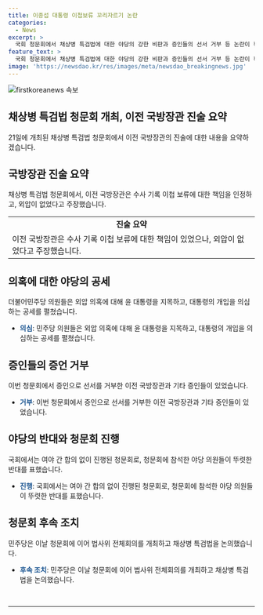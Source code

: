 ```yaml
---
title: 이종섭 대통령 이첩보류 꼬리자르기 논란
categories:
  - News
excerpt: >
  국회 청문회에서 채상병 특검법에 대한 야당의 강한 비판과 증인들의 선서 거부 등 논란이 확산되고 있다. 전 국방부 장관은 외압 여부에 대한 의혹을 부인하며, 대통령의 개입이 없었다고 주장했다. 민주당은 대통령의 격노와 외압 의혹을 강조하며 공세를 이어가고 있지만, 새로운 사실은 드러나지 않았다. 야당의 요구에도 불구하고 청문회는 반쪽으로 진행되었으며, 핵심 증인들의 선서 거부로 고성이 오갔다. 청문회를 통해 특검법을 처리하기 위한 민주당의 계획과 관련된 논란도 확산되고 있다. (단어 수: 150)
feature_text: >
  국회 청문회에서 채상병 특검법에 대한 야당의 강한 비판과 증인들의 선서 거부 등 논란이 확산되고 있다. 전 국방부 장관은 외압 여부에 대한 의혹을 부인하며, 대통령의 개입이 없었다고 주장했다. 민주당은 대통령의 격노와 외압 의혹을 강조하며 공세를 이어가고 있지만, 새로운 사실은 드러나지 않았다. 야당의 요구에도 불구하고 청문회는 반쪽으로 진행되었으며, 핵심 증인들의 선서 거부로 고성이 오갔다. 청문회를 통해 특검법을 처리하기 위한 민주당의 계획과 관련된 논란도 확산되고 있다. (단어 수: 150)
image: 'https://newsdao.kr/res/images/meta/newsdao_breakingnews.jpg'
---
```


<p><img src="https://newsdao.kr/res/images/meta/newsdao_breakingnews.jpg" alt="firstkoreanews 속보" /></p>

<h2 data-ke-size="size26">채상병 특검법 청문회 개최, 이전 국방장관 진술 요약</h2>

<p data-ke-size="size16">21일에 개최된 채상병 특검법 청문회에서 이전 국방장관의 진술에 대한 내용을 요약하겠습니다.</p>

<h2 data-ke-size="size24">국방장관 진술 요약</h2>

<p data-ke-size="size16">채상병 특검법 청문회에서, 이전 국방장관은 수사 기록 이첩 보류에 대한 책임을 인정하고, 외압이 없었다고 주장했습니다.</p>

<table>
  <tr>
    <td style="text-align: center; height: 17px;"><b>진술 요약</b></td>
  </tr>
  <tr>
    <td>이전 국방장관은 수사 기록 이첩 보류에 대한 책임이 있었으나, 외압이 없었다고 주장했습니다.</td>
  </tr>
</table>

<h2 data-ke-size="size24">의혹에 대한 야당의 공세</h2>

<p data-ke-size="size16">더불어민주당 의원들은 외압 의혹에 대해 윤 대통령을 지목하고, 대통령의 개입을 의심하는 공세를 펼쳤습니다.</p>

<ul>
  <li><b><span style="color: #1a5490;">의심</span></b>: 민주당 의원들은 외압 의혹에 대해 윤 대통령을 지목하고, 대통령의 개입을 의심하는 공세를 펼쳤습니다.</li>
</ul>

<h2 data-ke-size="size24">증인들의 증언 거부</h2>

<p data-ke-size="size16">이번 청문회에서 증인으로 선서를 거부한 이전 국방장관과 기타 증인들이 있었습니다.</p>

<ul>
  <li><b><span style="color: #1a5490;">거부</span></b>: 이번 청문회에서 증인으로 선서를 거부한 이전 국방장관과 기타 증인들이 있었습니다.</li>
</ul>

<h2 data-ke-size="size24">야당의 반대와 청문회 진행</h2>

<p data-ke-size="size16">국회에서는 여야 간 합의 없이 진행된 청문회로, 청문회에 참석한 야당 의원들이 뚜렷한 반대를 표했습니다.</p>

<ul>
  <li><b><span style="color: #1a5490;">진행</span></b>: 국회에서는 여야 간 합의 없이 진행된 청문회로, 청문회에 참석한 야당 의원들이 뚜렷한 반대를 표했습니다.</li>
</ul>

<h2 data-ke-size="size24">청문회 후속 조치</h2>

<p data-ke-size="size16">민주당은 이날 청문회에 이어 법사위 전체회의를 개최하고 채상병 특검법을 논의했습니다.</p>

<ul>
  <li><b><span style="color: #1a5490;">후속 조치</span></b>: 민주당은 이날 청문회에 이어 법사위 전체회의를 개최하고 채상병 특검법을 논의했습니다.</li>
</ul>

<p data-ke-size="size16">&nbsp;</p>

<hr>

<p data-ke-size="size16">&nbsp;</p>

